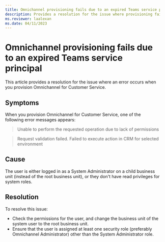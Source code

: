 ```yaml
---
title: Omnichannel provisioning fails due to an expired Teams service principal
description: Provides a resolution for the issue where provisioning fails due to an expired Teams service principal in Omnichannel for Customer Service.
ms.reviewer: laalexan
ms.date: 04/11/2023
---
```

# Omnichannel provisioning fails due to an expired Teams service principal

This article provides a resolution for the issue where an error occurs when you provision Omnichannel for Customer Service.

## Symptoms

When you provision Omnichannel for Customer Service, one of the following error messages appears:

> Unable to perform the requested operation due to lack of permissions

> Request validation failed. Failed to execute action in CRM for selected environment

## Cause

The user is either logged in as a System Administrator on a child business unit (instead of the root business unit), or they don't have read privileges for system roles.

## Resolution

To resolve this issue:

- Check the permissions for the user, and change the business unit of the system user to the root business unit.
- Ensure that the user is assigned at least one security role (preferably Omnichannel Administrator) other than the System Administrator role.
